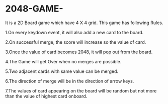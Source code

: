 # 2048-GAME-
It is a 2D Board game which have 4 X 4 grid. This game has following Rules.

1.On every keydown event, it will also add a new card
to the board.

2.On successful merge, the score will increase so the
value of card.

3.Once the value of card becomes 2048, it will pop
out from the board.

4.The Game will get Over when no merges are
possible.

5.Two adjacent cards with same value can be
merged.

6.The direction of merge will be in the direction of
arrow keys.

7.The values of card appearing on the board will be
random but not more than the value of highest card
onboard.
